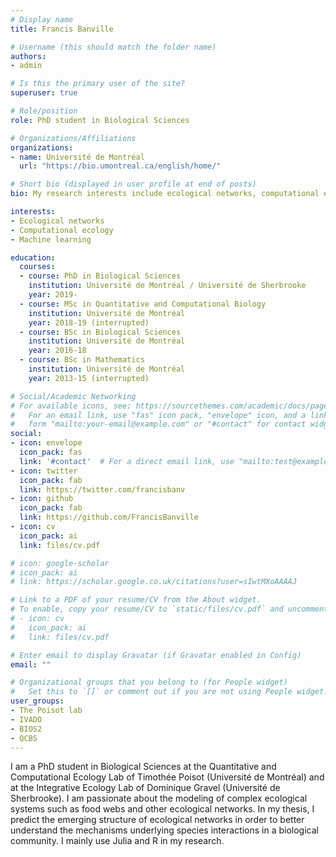 ```yaml
---
# Display name
title: Francis Banville

# Username (this should match the folder name)
authors:
- admin

# Is this the primary user of the site?
superuser: true

# Role/position
role: PhD student in Biological Sciences

# Organizations/Affiliations
organizations:
- name: Université de Montréal
  url: "https://bio.umontreal.ca/english/home/"

# Short bio (displayed in user profile at end of posts)
bio: My research interests include ecological networks, computational ecology, and machine learning

interests:
- Ecological networks
- Computational ecology
- Machine learning

education:
  courses:
  - course: PhD in Biological Sciences
    institution: Université de Montréal / Université de Sherbrooke
    year: 2019-
  - course: MSc in Quantitative and Computational Biology
    institution: Université de Montréal
    year: 2018-19 (interrupted)
  - course: BSc in Biological Sciences
    institution: Université de Montréal
    year: 2016-18
  - course: BSc in Mathematics
    institution: Université de Montréal
    year: 2013-15 (interrupted)

# Social/Academic Networking
# For available icons, see: https://sourcethemes.com/academic/docs/page-builder/#icons
#   For an email link, use "fas" icon pack, "envelope" icon, and a link in the
#   form "mailto:your-email@example.com" or "#contact" for contact widget.
social:
- icon: envelope
  icon_pack: fas
  link: '#contact'  # For a direct email link, use "mailto:test@example.org".
- icon: twitter
  icon_pack: fab
  link: https://twitter.com/francisbanv
- icon: github
  icon_pack: fab
  link: https://github.com/FrancisBanville
- icon: cv
  icon_pack: ai
  link: files/cv.pdf

# icon: google-scholar
# icon_pack: ai
# link: https://scholar.google.co.uk/citations?user=sIwtMXoAAAAJ

# Link to a PDF of your resume/CV from the About widget.
# To enable, copy your resume/CV to `static/files/cv.pdf` and uncomment the lines below.
# - icon: cv
#   icon_pack: ai
#   link: files/cv.pdf

# Enter email to display Gravatar (if Gravatar enabled in Config)
email: ""

# Organizational groups that you belong to (for People widget)
#   Set this to `[]` or comment out if you are not using People widget.
user_groups:
- The Poisot lab
- IVADO
- BIOS2
- QCBS
---
```


I am a PhD student in Biological Sciences at the Quantitative and Computational Ecology Lab of Timothée Poisot (Université de Montréal) and at the Integrative Ecology Lab of Dominique Gravel (Université de Sherbrooke). I am passionate about the modeling of complex ecological systems such as food webs and other ecological networks. In my thesis, I predict the emerging structure of ecological networks in order to better understand the mechanisms underlying species interactions in a biological community. I mainly use Julia and R in my research.
